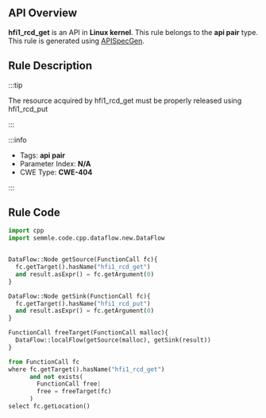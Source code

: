 ---
---


## API Overview
**hfi1_rcd_get** is an API in **Linux kernel**. This rule belongs to the **api pair** type. This rule is generated using [APISpecGen](../../tools/APISpecGen).
## Rule Description

:::tip

The resource acquired by hfi1_rcd_get must be properly released using hfi1_rcd_put

:::

:::info

- Tags: **api pair**
- Parameter Index: **N/A**
- CWE Type: **CWE-404**

:::

## Rule Code
```python
import cpp
import semmle.code.cpp.dataflow.new.DataFlow


DataFlow::Node getSource(FunctionCall fc){
  fc.getTarget().hasName("hfi1_rcd_get")
  and result.asExpr() = fc.getArgument(0)
}

DataFlow::Node getSink(FunctionCall fc){
  fc.getTarget().hasName("hfi1_rcd_put")
  and result.asExpr() = fc.getArgument(0)
}

FunctionCall freeTarget(FunctionCall malloc){
  DataFlow::localFlow(getSource(malloc), getSink(result))
}

from FunctionCall fc
where fc.getTarget().hasName("hfi1_rcd_get")
      and not exists(
        FunctionCall free| 
        free = freeTarget(fc)
      )
select fc.getLocation()

    
```
